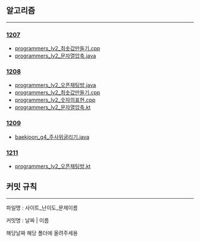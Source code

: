 ## 알고리즘

---
### [1207](./algorithm/1207/1207)
- [programmers_lv2_최솟값만들기.cpp](./algorithm/1207/programmers_lv2_%EC%B5%9C%EC%86%9F%EA%B0%92%EB%A7%8C%EB%93%A4%EA%B8%B0.cpp)
- [programmers_lv2_문자열압축.java](./algorithm/1207/programmers_lv2_%EB%AC%B8%EC%9E%90%EC%97%B4%EC%95%95%EC%B6%95.java)

### [1208](./algorithm/1208/1208)
- [programmers_lv2_오픈채팅방.java](./algorithm/1208/programmers_lv2_%EC%98%A4%ED%94%88%EC%B1%84%ED%8C%85%EB%B0%A9.java)
- [programmers_lv2_최솟값만들기.cpp](./algorithm/1208/programmers_lv2_%EC%B5%9C%EC%86%9F%EA%B0%92%EB%A7%8C%EB%93%A4%EA%B8%B0.cpp)
- [programmers_lv2_숫자의표현.cpp](./algorithm/1208/programmers_lv2_%EC%88%AB%EC%9E%90%EC%9D%98%ED%91%9C%ED%98%84.cpp)
- [programmers_lv2_문자열압축.kt](./algorithm/1208/programmers_lv2_%EB%AC%B8%EC%9E%90%EC%97%B4%EC%95%95%EC%B6%95.kt)

### [1209](./algorithm/1209/1209)
- [baekjoon_g4_주사위굴리기.java](./algorithm/1209/baekjoon_g4_%EC%A3%BC%EC%82%AC%EC%9C%84%EA%B5%B4%EB%A6%AC%EA%B8%B0.java)

### [1211](./algorithm/1211/1211)
- [programmers_lv2_오픈채팅방.kt](./algorithm/1211/programmers_lv2_%EC%98%A4%ED%94%88%EC%B1%84%ED%8C%85%EB%B0%A9.kt)


## 커밋 규칙

---

파일명 : 사이트_난이도_문제이름

커밋명 : 날짜 | 이름

해당날짜 해당 폴더에 올려주세용

